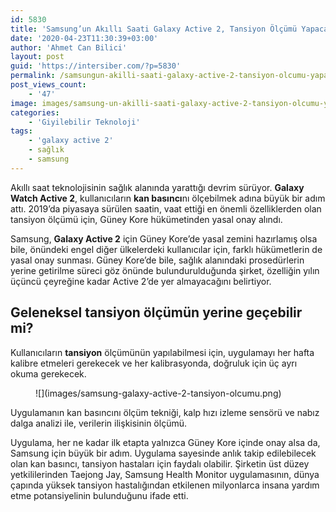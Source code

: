```yaml
---
id: 5830
title: 'Samsung’un Akıllı Saati Galaxy Active 2, Tansiyon Ölçümü Yapacak'
date: '2020-04-23T11:30:39+03:00'
author: 'Ahmet Can Bilici'
layout: post
guid: 'https://intersiber.com/?p=5830'
permalink: /samsungun-akilli-saati-galaxy-active-2-tansiyon-olcumu-yapacak/
post_views_count:
    - '47'
image: images/samsung-un-akilli-saati-galaxy-active-2-tansiyon-olcumu-yapacak.png
categories:
    - 'Giyilebilir Teknoloji'
tags:
    - 'galaxy active 2'
    - sağlık
    - samsung
---
```


Akıllı saat teknolojisinin sağlık alanında yarattığı devrim sürüyor. **Galaxy Watch Active 2**, kullanıcıların **kan basıncı**nı ölçebilmek adına büyük bir adım attı. 2019’da piyasaya sürülen saatin, vaat ettiği en önemli özelliklerden olan tansiyon ölçümü için, Güney Kore hükümetinden yasal onay alındı.

Samsung, **Galaxy Active 2** için Güney Kore’de yasal zemini hazırlamış olsa bile, önündeki engel diğer ülkelerdeki kullanıcılar için, farklı hükümetlerin de yasal onay sunması. Güney Kore’de bile, sağlık alanındaki prosedürlerin yerine getirilme süreci göz önünde bulundurulduğunda şirket, özelliğin yılın üçüncü çeyreğine kadar Active 2’de yer almayacağını belirtiyor.

## Geleneksel tansiyon ölçümün yerine geçebilir mi?

Kullanıcıların **tansiyon** ölçümünün yapılabilmesi için, uygulamayı her hafta kalibre etmeleri gerekecek ve her kalibrasyonda, doğruluk için üç ayrı okuma gerekecek.

<figure class="wp-block-image size-large">![](images/samsung-galaxy-active-2-tansiyon-olcumu.png)</figure>Uygulamanın kan basıncını ölçüm tekniği, kalp hızı izleme sensörü ve nabız dalga analizi ile, verilerin ilişkisinin ölçümü.

Uygulama, her ne kadar ilk etapta yalnızca Güney Kore içinde onay alsa da, Samsung için büyük bir adım. Uygulama sayesinde anlık takip edilebilecek olan kan basıncı, tansiyon hastaları için faydalı olabilir. Şirketin üst düzey yetkililerinden Taejong Jay, Samsung Health Monitor uygulamasının, dünya çapında yüksek tansiyon hastalığından etkilenen milyonlarca insana yardım etme potansiyelinin bulunduğunu ifade etti.